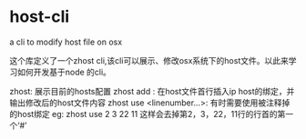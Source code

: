 # host-cli
a cli to modify host file on osx

这个库定义了一个zhost cli,该cli可以展示、修改osx系统下的host文件。以此来学习如何开发基于node 的cli。

zhost: 展示目前的hosts配置
zhost add <ip> <host>: 在host文件首行插入ip host的绑定，并输出修改后的host文件内容
zhost use <linenumber...>: 有时需要使用被注释掉的host绑定
  eg: zhost use 2 3 22 11 这样会去掉第2，3，22，11行的行首的第一个‘#’

